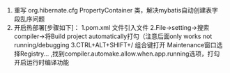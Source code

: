 1. 重写 org.hibernate.cfg PropertyContainer 类，解决mybatis自动创建表字段乱序问题
2. 开启热部署[步骤如下]：
   1.pom.xml 文件引入文件 
   2.File->setting->搜索compiler->将Build project automatically打勾（注意后面only works not running/debugging
   3.CTRL+ALT+SHIFT+/ 组合键打开 Maintenance窗口选择Registry... ,找到compiler.automake.allow.when.app.running选项，打勾开启运行时编译功能

